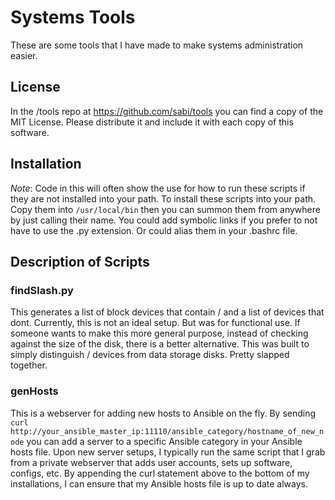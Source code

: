 # Systems Tools
These are some tools that I have made to make systems administration easier.

## License
In the /tools repo at https://github.com/sabi/tools you can find a copy of the MIT License.  Please distribute it and include it with each copy of this software.

## Installation
*Note*: Code in this will often show the use for how to run these scripts if they are not installed into your path.
To install these scripts into your path.  Copy them into `/usr/local/bin` then you can summon them from anywhere by just calling their name.
You could add symbolic links if you prefer to not have to use the .py extension.  Or could alias them in your .bashrc file.

## Description of Scripts

### findSlash.py
This generates a list of block devices that contain / and a list of devices that dont.  Currently, this is not an ideal setup. But was for functional use.
If someone wants to make this more general purpose, instead of checking against the size of the disk, there is a better alternative.  This was built to simply
distinguish / devices from data storage disks.  Pretty slapped together.

### genHosts
This is a webserver for adding new hosts to Ansible on the fly.  By sending `curl http://your_ansible_master_ip:11110/ansible_category/hostname_of_new_node` you can add a server to a specific Ansible category in your Ansible hosts file.  Upon new server setups, I typically run the same script that I grab from a private webserver that adds user accounts, sets up software, configs, etc.  By appending the curl statement above to the bottom of my installations, I can ensure that my Ansible hosts file is up to date always.
